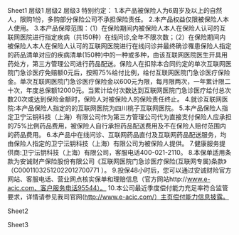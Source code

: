 Sheet1
	层级1	层级2	层级3
	特别约定：
		1.本产品被保险人为6周岁及以上的自然人，限购1份，多购部分保险公司不承担保险责任。
		2.本产品权益仅限被保险人本人使用。
		3.本产品保障范围：（1）在保险期间内被保险人本人在保险人认可的互联网医院进行指定疾病（共150种）在线问诊,全年不限次数；（2）在保险期间内被保险人本人在保险人认可的互联网医院进行在线问诊并最终确诊罹患保险人指定的药品清单对应的疾病清单(150种)中的一种或多种，由该互联网医院医生开具用药处方，第三方管理公司进行药品配送。保险人在扣除本合同约定的单次互联网医院门急诊医疗免赔额0元后，按照75%给付比例，给付互联网医院门急诊医疗保险金。单次互联网医院门急诊医疗保险金以600元为限，每月限两次，一年累计限二十次，年度总保额12000元。当累计给付次数达到互联网医院门急诊医疗给付总次数20次或达到保险金额时，保险人对被保险人的保险责任终止。
		4.就诊互联网医院:本产品保险人指定的的互联网医院为四川桃子互联网医院。
		5.本产品保险人指定卫宁沄钥科技（上海）有限公司作为第三方管理公司代为直接支付保险人应承担的75%比例药品费用，被保险人自行承担药品配送费用及不在保险人赔付范围内的药品费用。
		6.本产品中在线问诊、互联网药品直付及互联网药品配送服务，均由保险人指定的卫宁沄钥科技（上海）有限公司为被保险人提供。
		7.健康服务提供商:卫宁沄钥科技（上海）有限公司，客服电话400-021-2110。
		8.本保单适用条款为安诚财产保险股份有限公司《互联网医院门急诊医疗保险(互联网专属)条款》（C00011032512022012700771 ）。
		9.投保48小时后，您可以通过安诚财险官方网站、客服电话、营业网点核实保单和理赔信息（官方网站http://www.e-acic.com、客户服务电话95544）。
		10.本公司最近季度偿付能力充足率符合监管要求，详情请参见我司官网(http://www.e-acic.com/）主页偿付能力信息披露。


Sheet2




Sheet3


